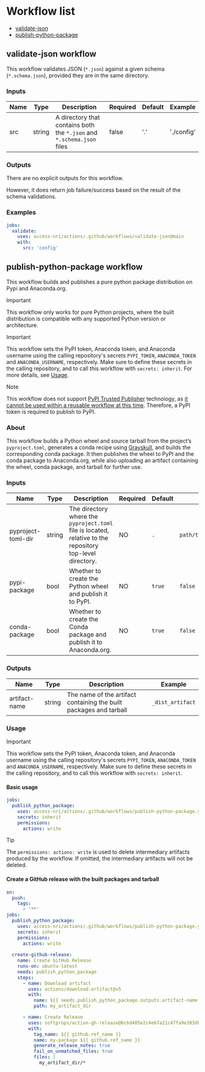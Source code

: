 # Workflow list

- [validate-json](#validate-json-workflow)
- [publish-python-package](#publish-python-package-workflow)

## validate-json workflow

This workflow validates JSON (`*.json`) against a given schema (`*.schema.json`), provided they are in the same directory. 

### Inputs

| Name | Type | Description | Required | Default | Example |
| ---- | ---- | ----------- | -------- | ------- | ------- |
| src | string | A directory that contains both the `*.json` and `*.schema.json` files | false | '.' | './config' |

### Outputs

There are no explicit outputs for this workflow. 

However, it does return job failure/success based on the result of the schema validations. 

### Examples

```yaml
jobs:
  validate:
    uses: access-nri/actions/.github/workflows/validate-json@main
    with:
      src: 'config'
```

## publish-python-package workflow

This workflow builds and publishes a pure python package distribution on Pypi and Anaconda.org.

> [!IMPORTANT]
> This workflow only works for pure Python projects, where the built distribution is compatible with any supported Python version or architecture.

> [!IMPORTANT]
> This workflow sets the PyPI token, Anaconda token, and Anaconda username using the calling repository's secrets `PYPI_TOKEN`, `ANACONDA_TOKEN` and `ANACONDA_USERNAME`, respectively. 
> Make sure to define these secrets in the calling repository, and to call this workflow with `secrets: inherit`. For more details, see [Usage](#usage).

> [!NOTE]
> This workflow does not support [PyPI Trusted Publisher](https://docs.pypi.org/trusted-publishers/) technology, as [it cannot be used within a reusable workflow at this time](https://github.com/pypa/gh-action-pypi-publish?tab=readme-ov-file#trusted-publishing). Therefore, a PyPI token is required to publish to PyPI.

### About
This workflow builds a Python wheel and source tarball from the project’s `pyproject.toml`, generates a conda recipe using [Grayskull](https://github.com/conda/grayskull), and builds the corresponding conda package. It then publishes the wheel to PyPI and the conda package to Anaconda.org, while also uploading an artifact containing the wheel, conda package, and tarball for further use.

### Inputs

| Name | Type | Description | Required | Default | Example |
| ---- | ---- | ----------- | -------- | ------- | ------- |
| pyproject-toml-dir | string | The directory where the `pyproject.toml` file is located, relative to the repository top-level directory. | NO | `.` | `path/to/pyproject/dir` |
| pypi-package | bool | Whether to create the Python wheel and publish it to PyPI. | NO | `true` | `false` |
| conda-package | bool | Whether to create the Conda package and publish it to Anaconda.org. | NO | `true` | `false` |

### Outputs

| Name | Type | Description | Example |
| --- | --- | --- | --- |
| artifact-name | string | The name of the artifact containing the built packages and tarball | `_dist_artifact` |

### Usage

> [!IMPORTANT]
> This workflow sets the PyPI token, Anaconda token, and Anaconda username using the calling repository's secrets `PYPI_TOKEN`, `ANACONDA_TOKEN` and `ANACONDA_USERNAME`, respectively.
> Make sure to define these secrets in the calling repository, and to call this workflow with `secrets: inherit`.

#### Basic usage
```yaml
jobs:
  publish_python_package:
    uses: access-nri/actions/.github/workflows/publish-python-package.yml@main
    secrets: inherit
    permissions:
      actions: write
```

> [!TIP]
> The `permissions: actions: write` is used to delete intermediary artifacts produced by the workflow. If omitted, the intermediary artifacts will not be deleted.

#### Create a GitHub release with the built packages and tarball
```yaml
on:
  push:
    tags:
      - '**'
jobs:
  publish_python_package:
    uses: access-nri/actions/.github/workflows/publish-python-package.yml@main
    secrets: inherit
    permissions:
      actions: write
  
  create-github-release:
    name: Create GitHub Release
    runs-on: ubuntu-latest
    needs: publish_python_package
    steps:
      - name: Download artifact
        uses: actions/download-artifact@v5
        with:
          name: ${{ needs.publish_python_package.outputs.artifact-name }}
          path: my_artifact_dir

      - name: Create Release
        uses: softprops/action-gh-release@6cbd405e2c4e67a21c47fa9e383d020e4e28b836 #v2.3.3
        with:
          tag_name: ${{ github.ref_name }}
          name: my-package ${{ github.ref_name }}
          generate_release_notes: true
          fail_on_unmatched_files: true
          files: |
            my_artifact_dir/*
```
